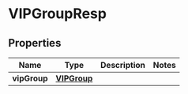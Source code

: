 # VIPGroupResp

## Properties
Name | Type | Description | Notes
------------ | ------------- | ------------- | -------------
**vipGroup** | [**VIPGroup**](VIPGroup.md) |  | 
